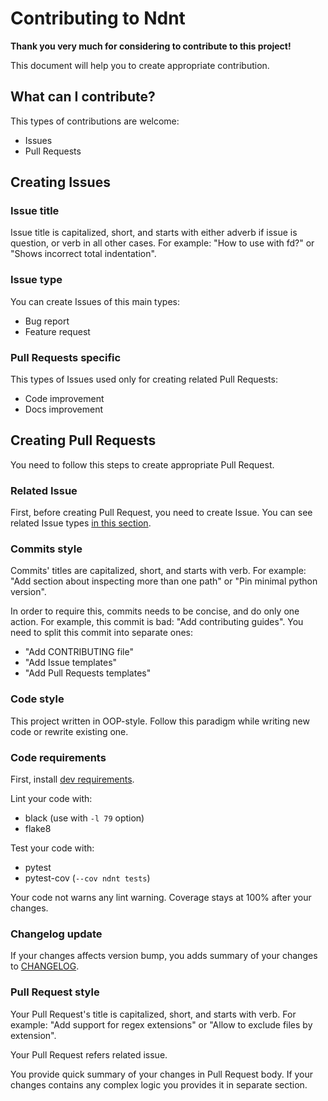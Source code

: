 # Contributing to Ndnt

**Thank you very much for considering to contribute to this project!**

This document will help you to create
appropriate contribution.

## What can I contribute?

This types of contributions are welcome:

- Issues
- Pull Requests

## Creating Issues

### Issue title

Issue title is capitalized, short,
and starts with either adverb if issue
is question, or verb in all other cases.
For example: "How to use with fd?"
or "Shows incorrect total indentation".

### Issue type

You can create Issues of this main types:

- Bug report
- Feature request

### Pull Requests specific

This types of Issues used only
for creating related Pull Requests:

- Code improvement
- Docs improvement

## Creating Pull Requests

You need to follow this steps to create
appropriate Pull Request.

### Related Issue

First, before creating Pull Request, you need
to create Issue. You can see related Issue
types [in this section](#creating-issues).

### Commits style

Commits' titles are capitalized, short, and starts with verb.
For example: "Add section about inspecting more than one path"
or "Pin minimal python version".

In order to require this, commits needs to be concise,
and do only one action. For example, this commit is bad:
"Add contributing guides". You need to split this commit
into separate ones:

- "Add CONTRIBUTING file"
- "Add Issue templates"
- "Add Pull Requests templates"

### Code style

This project written in OOP-style. Follow this
paradigm while writing new code or rewrite existing one.

### Code requirements

First, install [dev requirements](../requirements-dev.txt).

Lint your code with:

- black (use with `-l 79` option)
- flake8

Test your code with:

- pytest
- pytest-cov (`--cov ndnt tests`)

Your code not warns any lint warning.
Coverage stays at 100% after your changes.

### Changelog update

If your changes affects version bump,
you adds summary of your changes to
[CHANGELOG](../CHANGELOG.md).

### Pull Request style

Your Pull Request's title is capitalized, short,
and starts with verb. For example: "Add support for regex extensions"
or "Allow to exclude files by extension".

Your Pull Request refers related issue.

You provide quick summary of your changes
in Pull Request body. If your changes contains
any complex logic you provides it in separate
section.
